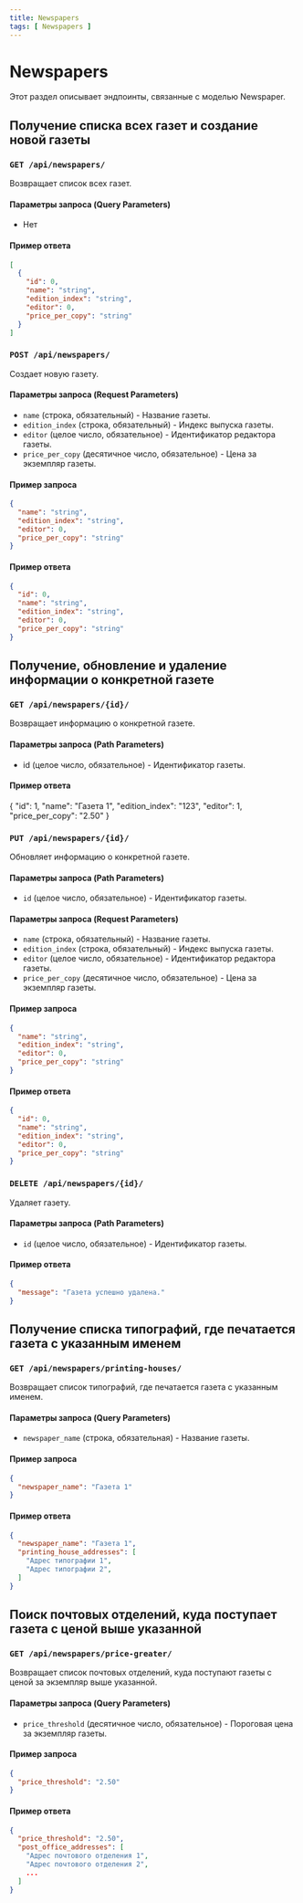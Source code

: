 ```yaml
---
title: Newspapers
tags: [ Newspapers ]
---
```


# Newspapers

Этот раздел описывает эндпоинты, связанные с моделью Newspaper.

## Получение списка всех газет и создание новой газеты

### `GET /api/newspapers/`

Возвращает список всех газет.

#### Параметры запроса (Query Parameters)

- Нет

#### Пример ответа

```json
[
  {
    "id": 0,
    "name": "string",
    "edition_index": "string",
    "editor": 0,
    "price_per_copy": "string"
  }
]
```

### `POST /api/newspapers/`

Создает новую газету.

#### Параметры запроса (Request Parameters)

- `name` (строка, обязательный) - Название газеты.
- `edition_index` (строка, обязательный) - Индекс выпуска газеты.
- `editor` (целое число, обязательное) - Идентификатор редактора газеты.
- `price_per_copy` (десятичное число, обязательное) - Цена за экземпляр газеты.

#### Пример запроса

```json
{
  "name": "string",
  "edition_index": "string",
  "editor": 0,
  "price_per_copy": "string"
}
```

#### Пример ответа

```json
{
  "id": 0,
  "name": "string",
  "edition_index": "string",
  "editor": 0,
  "price_per_copy": "string"
}
```

## Получение, обновление и удаление информации о конкретной газете

### `GET /api/newspapers/{id}/`

Возвращает информацию о конкретной газете.

#### Параметры запроса (Path Parameters)

- id (целое число, обязательное) - Идентификатор газеты.

#### Пример ответа

{
"id": 1,
"name": "Газета 1",
"edition_index": "123",
"editor": 1,
"price_per_copy": "2.50"
}

### `PUT /api/newspapers/{id}/`

Обновляет информацию о конкретной газете.

#### Параметры запроса (Path Parameters)

- `id` (целое число, обязательное) - Идентификатор газеты.

#### Параметры запроса (Request Parameters)

- `name` (строка, обязательный) - Название газеты.
- `edition_index` (строка, обязательный) - Индекс выпуска газеты.
- `editor` (целое число, обязательное) - Идентификатор редактора газеты.
- `price_per_copy` (десятичное число, обязательное) - Цена за экземпляр газеты.

#### Пример запроса

```json
{
  "name": "string",
  "edition_index": "string",
  "editor": 0,
  "price_per_copy": "string"
}
```

#### Пример ответа

```json
{
  "id": 0,
  "name": "string",
  "edition_index": "string",
  "editor": 0,
  "price_per_copy": "string"
}
```

### `DELETE /api/newspapers/{id}/`

Удаляет газету.

#### Параметры запроса (Path Parameters)

- `id` (целое число, обязательное) - Идентификатор газеты.

#### Пример ответа

```json
{
  "message": "Газета успешно удалена."
}
```

## Получение списка типографий, где печатается газета с указанным именем

### `GET /api/newspapers/printing-houses/`

Возвращает список типографий, где печатается газета с указанным именем.

#### Параметры запроса (Query Parameters)

- `newspaper_name` (строка, обязательная) - Название газеты.

#### Пример запроса

```json
{
  "newspaper_name": "Газета 1"
}
```

#### Пример ответа

```json
{
  "newspaper_name": "Газета 1",
  "printing_house_addresses": [
    "Адрес типографии 1",
    "Адрес типографии 2",
  ]
}
```

## Поиск почтовых отделений, куда поступает газета с ценой выше указанной

### `GET /api/newspapers/price-greater/`

Возвращает список почтовых отделений, куда поступают газеты с ценой за экземпляр выше указанной.

#### Параметры запроса (Query Parameters)

- `price_threshold` (десятичное число, обязательное) - Пороговая цена за экземпляр газеты.

#### Пример запроса

```json
{
  "price_threshold": "2.50"
}
```

#### Пример ответа

```json
{
  "price_threshold": "2.50",
  "post_office_addresses": [
    "Адрес почтового отделения 1",
    "Адрес почтового отделения 2",
    ...
  ]
}
```